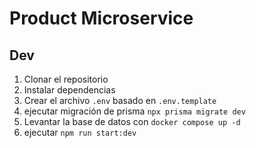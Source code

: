 # Product Microservice

## Dev

1. Clonar el repositorio
2. Instalar dependencias
3. Crear el archivo `.env` basado en `.env.template`
4. ejecutar migración de prisma `npx prisma migrate dev`
5. Levantar la base de datos con `docker compose up -d`
6. ejecutar `npm run start:dev`